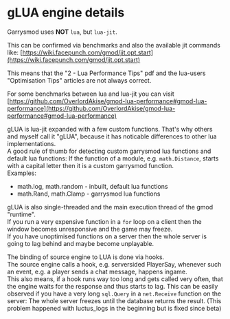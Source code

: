 # gLUA engine details

Garrysmod uses **NOT** `lua`, but `lua-jit`.

This can be confirmed via benchmarks and also the available jit commands like: [https://wiki.facepunch.com/gmod/jit.opt.start](https://wiki.facepunch.com/gmod/jit.opt.start)

This means that the "2 - Lua Performance Tips" pdf and the lua-users "Optimisation Tips" articles are not always correct.

For some benchmarks between lua and lua-jit you can visit [https://github.com/OverlordAkise/gmod-lua-performance#gmod-lua-performance](https://github.com/OverlordAkise/gmod-lua-performance#gmod-lua-performance)

gLUA is lua-jit expanded with a few custom functions. That's why others and myself call it "gLUA", because it has noticable differences to other lua implementations.  
A good rule of thumb for detecting custom garrysmod lua functions and default lua functions: If the function of a module, e.g. `math.Distance`, starts with a capital letter then it is a custom garrysmod function.  
Examples:
 - math.log, math.random - inbuilt, default lua functions
 - math.Rand, math.Clamp - garrysmod lua functions

gLUA is also single-threaded and the main execution thread of the gmod "runtime".  
If you run a very expensive function in a `for` loop on a client then the window becomes unresponsive and the game may freeze.  
If you have unoptimised functions on a server then the whole server is going to lag behind and maybe become unplayable.

The binding of source engine to LUA is done via hooks.  
The source engine calls a hook, e.g. serversided PlayerSay, whenever such an event, e.g. a player sends a chat message, happens ingame.  
This also means, if a hook runs way too long and gets called very often, that the engine waits for the response and thus starts to lag. This can be easily observed if you have a very long `sql.Query` in a `net.Receive` function on the server: The whole server freezes until the database returns the result. (This problem happened with luctus_logs in the beginning but is fixed since beta)
